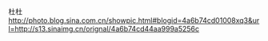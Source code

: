 杜杜
http://photo.blog.sina.com.cn/showpic.html#blogid=4a6b74cd01008xq3&url=http://s13.sinaimg.cn/orignal/4a6b74cd44aa999a5256c
